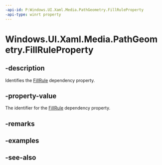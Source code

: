 ```yaml
---
-api-id: P:Windows.UI.Xaml.Media.PathGeometry.FillRuleProperty
-api-type: winrt property
---
```


<!-- Property syntax
public Windows.UI.Xaml.DependencyProperty FillRuleProperty { get; }
-->

# Windows.UI.Xaml.Media.PathGeometry.FillRuleProperty

## -description
Identifies the [FillRule](pathgeometry_fillrule.md) dependency property.



## -property-value
The identifier for the [FillRule](pathgeometry_fillrule.md) dependency property.

## -remarks

## -examples

## -see-also

